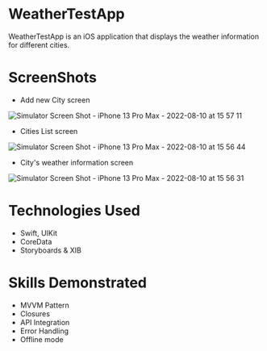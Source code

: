 # WeatherTestApp
WeatherTestApp is an iOS application that displays the weather information for different cities.

# ScreenShots

* Add new City screen

![Simulator Screen Shot - iPhone 13 Pro Max - 2022-08-10 at 15 57 11](https://user-images.githubusercontent.com/108625958/183941038-f9792727-c97c-464c-b8e9-8f9cd751b6c8.png)


* Cities List screen

![Simulator Screen Shot - iPhone 13 Pro Max - 2022-08-10 at 15 56 44](https://user-images.githubusercontent.com/108625958/183941072-50dc01a8-fcf7-4be6-9831-363b81d0f1f8.png)


* City's weather information screen

![Simulator Screen Shot - iPhone 13 Pro Max - 2022-08-10 at 15 56 31](https://user-images.githubusercontent.com/108625958/183941103-d2c7a49c-d642-43fe-9910-75ac165a6040.png)



# Technologies Used
* Swift, UIKit
* CoreData
* Storyboards & XIB

# Skills Demonstrated
* MVVM Pattern
* Closures
* API Integration
* Error Handling
* Offline mode
